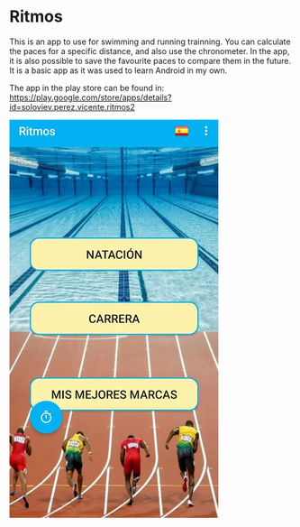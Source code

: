# Ritmos
This is an app to use for swimming and running trainning. You can calculate the paces for a specific distance, and also use the chronometer.
In the app, it is also possible to save the favourite paces to compare them in the future.
It is a basic app as it was used to learn Android in my own.

The app in the play store can be found in: https://play.google.com/store/apps/details?id=soloviev.perez.vicente.ritmos2

![Capture of the app](/foto2.png)


